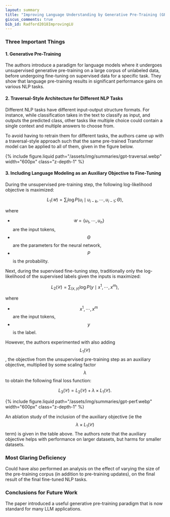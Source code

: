```yaml
---
layout: summary
title: "Improving Language Understanding by Generative Pre-Training (GPT)"
giscus_comments: true
bib_id: Radford2018ImprovingLU
---
```


### Three Important Things

#### 1. Generative Pre-Training
The authors introduce a paradigm for language models where it undergoes
unsupervised generative pre-training on a large corpus of unlabeled data, before undergoing
fine-tuning on supervised data for a specific task. They show that language pre-training results
in significant performance gains on various NLP tasks.

#### 2. Traversal-Style Architecture for Different NLP Tasks
Different NLP tasks have different input-output structure formats. For instance, while classification
takes in the text to classify as input, and outputs the predicted class, other tasks like multiple choice could contain
a single context and multiple answers to choose from.

To avoid having to retrain them for different tasks, the authors came up with a
traversal-style approach such that the same pre-trained Transformer model can be
applied to all of them, given in the figure below.

{% include figure.liquid 
    path="/assets/img/summaries/gpt-traversal.webp"
    width="600px"
    class="z-depth-1"
%}

#### 3. Including Language Modeling as an Auxiliary Objective to Fine-Tuning
During the unsupervised pre-training step, the following log-likelihood objective is maximized:

$$ L_1(\mathcal{U}) = \sum_i \log P(u_i \mid u_{i-k}, \cdots, u_{i-1}; \Theta),$$

where
- $$\mathcal{U} = \{ u_1, \cdots, u_n \}$$ are the input tokens,
- $$\Theta$$ are the parameters for the neural network,
- $$P$$ is the probability.

Next, during the supervised fine-tuning step, traditionally only the log-likelihood
of the supervised labels given the inputs is maximized:

$$L_2 (\mathcal{C}) = \sum_{(x,y)} \log P(y \mid x^1, \cdots, x^m),$$

where
- $$x^1, \cdots, x^m$$ are the input tokens,
- $$y$$ is the label.

However, the authors experimented with also adding $$L_1(\mathcal{C})$$, the
objective from the unsupervised pre-training step as an auxiliary objective,
multiplied by some scaling factor $$\lambda$$ to obtain the following final loss
function:

$$L_3(\mathcal{C}) = L_2(\mathcal{C}) + \lambda \times L_1(\mathcal{C}).$$

{% include figure.liquid 
    path="/assets/img/summaries/gpt-perf.webp"
    width="600px"
    class="z-depth-1"
%}

An ablation study of the inclusion of the auxiliary objective (ie the $$\lambda \times
L_1(\mathcal{C})$$ term) is given in the table above. The authors note that the
auxiliary objective helps with performance on larger datasets, but harms for
smaller datasets.

### Most Glaring Deficiency
Could have also performed an analysis on the effect of varying the size of the
pre-training corpus (in addition to pre-training updates), on the final result
of the final fine-tuned NLP tasks.

### Conclusions for Future Work
The paper introduced a useful generative pre-training paradigm that is now
standard for many LLM applications.